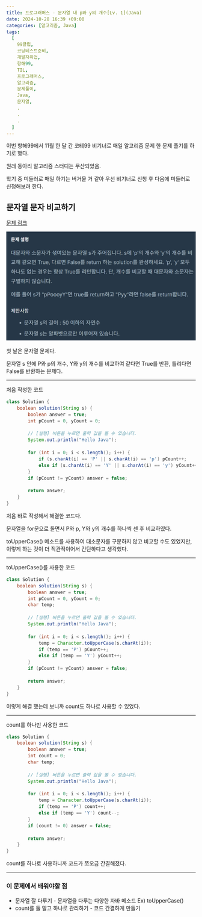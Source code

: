 ```yaml
---
title: 프로그래머스 - 문자열 내 p와 y의 개수[Lv. 1](Java)
date: 2024-10-28 16:39 +09:00
categories: [알고리즘, Java]
tags:
  [
    99클럽,
    코딩테스트준비,
    개발자취업,
    항해99,
    TIL,
    프로그래머스,
    알고리즘,
    문제풀이,
    Java,
    문자열,
    .
    .
    .
  ]
---
```


이번 항해99에서 11월 한 달 간 코테99 비기너로 매일 알고리즘 문제 한 문제 풀기를 하기로 했다.

원래 동아리 알고리즘 스터디는 무산되었음.

 학기 중 미들러로 매일 하기는 버거울 거 같아 우선 비기너로 신청 후 다음에 미들러로 신청해보려 한다.

## 문자열 문자 비교하기

[문제 링크](https://school.programmers.co.kr/learn/courses/30/lessons/12916)

![문제 설명](https://github.com/jungi0531/images/blob/main/algorithm_99club_01.png)

첫 날은 문자열 문제다.

문자열 s 안에 P와 p의 개수, Y와 y의 개수를 비교하여 같다면 True를 반환, 틀리다면 False를 반환하는 문제다.

---

처음 작성한 코드

```java
class Solution {
    boolean solution(String s) {
        boolean answer = true;
        int pCount = 0, yCount = 0;
        
        // [실행] 버튼을 누르면 출력 값을 볼 수 있습니다.
        System.out.println("Hello Java");
        
        for (int i = 0; i < s.length(); i++) {
            if (s.charAt(i) == 'P' || s.charAt(i) == 'p') pCount++;
            else if (s.charAt(i) == 'Y' || s.charAt(i) == 'y') yCount++;
        }
        if (pCount != yCount) answer = false;

        return answer;
    }
}
```

처음 바로 작성해서 해결한 코드다.

문자열을 for문으로 돌면서 P와 p, Y와 y의 개수를 하나씩 센 후 비교하였다.

toUpperCase() 메소드를 사용하여 대소문자를 구분하지 않고 비교할 수도 있었지만, 이렇게 하는 것이 더 직관적이어서 간단하다고 생각했다.

---

toUpperCase()를 사용한 코드

```java
class Solution {
    boolean solution(String s) {
        boolean answer = true;
        int pCount = 0, yCount = 0;
        char temp;
        
        // [실행] 버튼을 누르면 출력 값을 볼 수 있습니다.
        System.out.println("Hello Java");
        
        for (int i = 0; i < s.length(); i++) {
            temp = Character.toUpperCase(s.charAt(i));
            if (temp == 'P') pCount++;
            else if (temp == 'Y') yCount++;
        }
        if (pCount != yCount) answer = false;

        return answer;
    }
}
```

이렇게 해결 했는데 보니까 count도 하나로 사용할 수 있었다.

---

count를 하나만 사용한 코드

```java
class Solution {
    boolean solution(String s) {
        boolean answer = true;
        int count = 0;
        char temp;
        
        // [실행] 버튼을 누르면 출력 값을 볼 수 있습니다.
        System.out.println("Hello Java");
        
        for (int i = 0; i < s.length(); i++) {
            temp = Character.toUpperCase(s.charAt(i));
            if (temp == 'P') count++;
            else if (temp == 'Y') count--;
        }
        if (count != 0) answer = false;

        return answer;
    }
}
```

count를 하나로 사용하니까 코드가 쪼오금 간결해졌다.

---

### 이 문제에서 배워야할 점

- 문자열 잘 다루기 - 문자열을 다루는 다양한 자바 메소드 Ex) toUpperCase()
- count를 둘 말고 하나로 관리하기 - 코드 간결하게 만들기